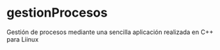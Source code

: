 gestionProcesos
===============

Gestión de procesos mediante una sencilla aplicación realizada en C++ para Liinux